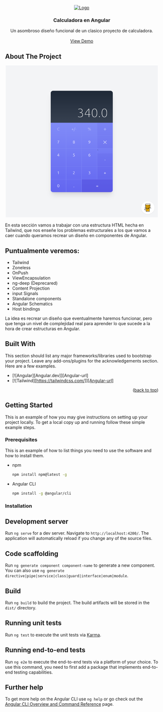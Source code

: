 <div align="center">
  <a href="https://github.com/Carint/zoneless-calculator">
    <img src="https://www.svgrepo.com/show/395577/calculator.svg" alt="Logo" width="80" height="80">
  </a>

  <h3 align="center">Calculadora en Angular</h3>

  <p align="center">
    Un asombroso diseño funcional de un clasico proyecto de calculadora.
    <br />
    <br />
    <a href="https://www.google.com">View Demo</a>
  </p>
</div>

<!-- ABOUT THE PROJECT -->
## About The Project

<p align="center">
  <img src="public/calculator_img.png" width="500" height="500"/>
</p>

En esta sección vamos a trabajar con una estructura HTML hecha en Tailwind, que nos enseñe los problemas estructurales a los que vamos a caer cuando queramos recrear un diseño en componentes de Angular.

## Puntualmente veremos:
* Tailwind
* Zoneless
* OnPush
* ViewEncapsulation
* ng-deep (Deprecared)
* Content Projection
* input Signals
* Standalone components
* Angular Schematics
* Host bindings

La idea es recrear un diseño que eventualmente haremos funcionar, pero que tenga un nivel de complejidad real para aprender lo que sucede a la hora de crear estructuras en Angular.

## Built With
This section should list any major frameworks/libraries used to bootstrap your project. Leave any add-ons/plugins for the acknowledgements section. Here are a few examples.

* [![Angular][Angular.dev]][Angular-url]
* [![Tailwind][https://tailwindcss.com/]][Angular-url]

<p align="right">(<a href="#readme-top">back to top</a>)</p>

<!-- GETTING STARTED -->
## Getting Started

This is an example of how you may give instructions on setting up your project locally.
To get a local copy up and running follow these simple example steps.

### Prerequisites

This is an example of how to list things you need to use the software and how to install them.
* npm
  ```sh
  npm install npm@latest -g
  ```

* Angular CLI
  ```sh
  npm install -g @angular/cli
  ```

### Installation

## Development server

Run `ng serve` for a dev server. Navigate to `http://localhost:4200/`. The application will automatically reload if you change any of the source files.

## Code scaffolding

Run `ng generate component component-name` to generate a new component. You can also use `ng generate directive|pipe|service|class|guard|interface|enum|module`.

## Build

Run `ng build` to build the project. The build artifacts will be stored in the `dist/` directory.

## Running unit tests

Run `ng test` to execute the unit tests via [Karma](https://karma-runner.github.io).

## Running end-to-end tests

Run `ng e2e` to execute the end-to-end tests via a platform of your choice. To use this command, you need to first add a package that implements end-to-end testing capabilities.

## Further help

To get more help on the Angular CLI use `ng help` or go check out the [Angular CLI Overview and Command Reference](https://angular.dev/tools/cli) page.

<!-- MARKDOWN LINKS & IMAGES -->
[product-screenshot]: public/calculator_img.png
